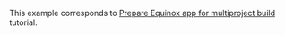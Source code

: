 This example corresponds to [Prepare Equinox app for multiproject build](../../../../wiki/Prepare-Equinox-app-for-multiproject-build) tutorial.
